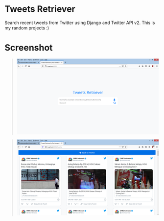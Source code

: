 # Tweets Retriever
Search recent tweets from Twitter using Django and Twitter API v2. This is my random projects :)

# Screenshot
> ![alt text](https://github.com/ruriarmandhani/tweets-retriever/blob/master/screenshot/tweets-retriever-1.PNG)

> ![alt text](https://github.com/ruriarmandhani/tweets-retriever/blob/master/screenshot/tweets-retriever-2.PNG)
